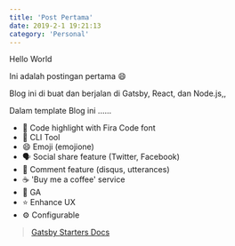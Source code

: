 ```yaml
---
title: 'Post Pertama'
date: 2019-2-1 19:21:13
category: 'Personal'
---
```


Hello World 

Ini adalah postingan pertama 😄 

Blog ini di buat dan berjalan di Gatsby, React, dan Node.js,,

Dalam template Blog ini ......

- 💄 Code highlight with Fira Code font
- 🧙 CLI Tool
- 😄 Emoji (emojione)
- 🗣 Social share feature (Twitter, Facebook)
- 💬 Comment feature (disqus, utterances)
- ☕ 'Buy me a coffee' service
- 🤖 GA
- ⭐ Enhance UX
- ⚙ Configurable

> [Gatsby Starters Docs](https://www.gatsbyjs.org/)
